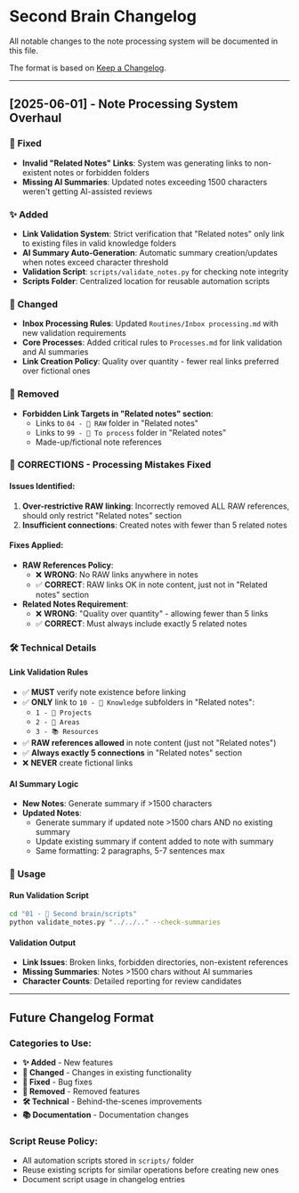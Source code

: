 # Second Brain Changelog

All notable changes to the note processing system will be documented in this file.

The format is based on [Keep a Changelog](https://keepachangelog.com/en/1.0.0/).

---

## [2025-06-01] - Note Processing System Overhaul

### 🔧 Fixed
- **Invalid "Related Notes" Links**: System was generating links to non-existent notes or forbidden folders
- **Missing AI Summaries**: Updated notes exceeding 1500 characters weren't getting AI-assisted reviews

### ✨ Added
- **Link Validation System**: Strict verification that "Related notes" only link to existing files in valid knowledge folders
- **AI Summary Auto-Generation**: Automatic summary creation/updates when notes exceed character threshold
- **Validation Script**: `scripts/validate_notes.py` for checking note integrity
- **Scripts Folder**: Centralized location for reusable automation scripts

### 📝 Changed
- **Inbox Processing Rules**: Updated `Routines/Inbox processing.md` with new validation requirements
- **Core Processes**: Added critical rules to `Processes.md` for link validation and AI summaries
- **Link Creation Policy**: Quality over quantity - fewer real links preferred over fictional ones

### 🚫 Removed
- **Forbidden Link Targets in "Related notes" section**: 
  - Links to `04 - 💽 RAW` folder in "Related notes"
  - Links to `99 - 📄 To process` folder in "Related notes"
  - Made-up/fictional note references

### 🔧 **CORRECTIONS - Processing Mistakes Fixed**

#### Issues Identified:
1. **Over-restrictive RAW linking**: Incorrectly removed ALL RAW references, should only restrict "Related notes" section
2. **Insufficient connections**: Created notes with fewer than 5 related notes

#### Fixes Applied:
- **RAW References Policy**: 
  - ❌ **WRONG**: No RAW links anywhere in notes
  - ✅ **CORRECT**: RAW links OK in note content, just not in "Related notes" section
- **Related Notes Requirement**:
  - ❌ **WRONG**: "Quality over quantity" - allowing fewer than 5 links
  - ✅ **CORRECT**: Must always include exactly 5 related notes

### 🛠️ Technical Details

#### Link Validation Rules
- ✅ **MUST** verify note existence before linking
- ✅ **ONLY** link to `10 - 🧠 Knowledge` subfolders in "Related notes":
  - `1 - 🚀 Projects`
  - `2 - 🌱 Areas`
  - `3 - 📚 Resources`
- ✅ **RAW references allowed** in note content (just not "Related notes")
- ✅ **Always exactly 5 connections** in "Related notes" section
- ❌ **NEVER** create fictional links

#### AI Summary Logic
- **New Notes**: Generate summary if >1500 characters
- **Updated Notes**: 
  - Generate summary if updated note >1500 chars AND no existing summary
  - Update existing summary if content added to note with summary
  - Same formatting: 2 paragraphs, 5-7 sentences max

### 🚀 Usage

#### Run Validation Script
```bash
cd "01 - 🤖 Second brain/scripts"
python validate_notes.py "../../.." --check-summaries
```

#### Validation Output
- **Link Issues**: Broken links, forbidden directories, non-existent references
- **Missing Summaries**: Notes >1500 chars without AI summaries
- **Character Counts**: Detailed reporting for review candidates

---

## Future Changelog Format

### Categories to Use:
- **✨ Added** - New features
- **📝 Changed** - Changes in existing functionality  
- **🔧 Fixed** - Bug fixes
- **🚫 Removed** - Removed features
- **🛠️ Technical** - Behind-the-scenes improvements
- **📚 Documentation** - Documentation changes

### Script Reuse Policy:
- All automation scripts stored in `scripts/` folder
- Reuse existing scripts for similar operations before creating new ones
- Document script usage in changelog entries
